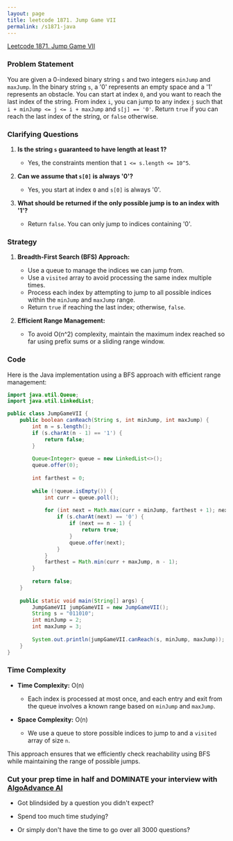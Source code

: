 ```yaml
---
layout: page
title: leetcode 1871. Jump Game VII
permalink: /s1871-java
---
```

[Leetcode 1871. Jump Game VII](https://algoadvance.github.io/algoadvance/l1871)
### Problem Statement

You are given a 0-indexed binary string `s` and two integers `minJump` and `maxJump`. In the binary string `s`, a '0' represents an empty space and a '1' represents an obstacle. You can start at index `0`, and you want to reach the last index of the string. From index `i`, you can jump to any index `j` such that `i + minJump <= j <= i + maxJump` and `s[j] == '0'`. Return `true` if you can reach the last index of the string, or `false` otherwise.

### Clarifying Questions

1. **Is the string `s` guaranteed to have length at least 1?**
   * Yes, the constraints mention that `1 <= s.length <= 10^5`.

2. **Can we assume that `s[0]` is always '0'?**
   * Yes, you start at index `0` and `s[0]` is always '0'.

3. **What should be returned if the only possible jump is to an index with '1'?**
   * Return `false`. You can only jump to indices containing '0'.

### Strategy

1. **Breadth-First Search (BFS) Approach:**
   * Use a queue to manage the indices we can jump from.
   * Use a `visited` array to avoid processing the same index multiple times.
   * Process each index by attempting to jump to all possible indices within the `minJump` and `maxJump` range.
   * Return `true` if reaching the last index; otherwise, `false`.

2. **Efficient Range Management:**
   * To avoid O(n^2) complexity, maintain the maximum index reached so far using prefix sums or a sliding range window.

### Code

Here is the Java implementation using a BFS approach with efficient range management:

```java
import java.util.Queue;
import java.util.LinkedList;

public class JumpGameVII {
    public boolean canReach(String s, int minJump, int maxJump) {
        int n = s.length();
        if (s.charAt(n - 1) == '1') {
            return false;
        }
        
        Queue<Integer> queue = new LinkedList<>();
        queue.offer(0);
        
        int farthest = 0;
        
        while (!queue.isEmpty()) {
            int curr = queue.poll();
            
            for (int next = Math.max(curr + minJump, farthest + 1); next <= Math.min(curr + maxJump, n - 1); next++) {
                if (s.charAt(next) == '0') {
                    if (next == n - 1) {
                        return true;
                    }
                    queue.offer(next);
                }
            }
            farthest = Math.min(curr + maxJump, n - 1);
        }
        
        return false;
    }
    
    public static void main(String[] args) {
        JumpGameVII jumpGameVII = new JumpGameVII();
        String s = "011010";
        int minJump = 2;
        int maxJump = 3;
        
        System.out.println(jumpGameVII.canReach(s, minJump, maxJump));  // Output: true
    }
}
```

### Time Complexity

- **Time Complexity:** O(n)
  * Each index is processed at most once, and each entry and exit from the queue involves a known range based on `minJump` and `maxJump`.
  
- **Space Complexity:** O(n)
  * We use a queue to store possible indices to jump to and a `visited` array of size `n`.

This approach ensures that we efficiently check reachability using BFS while maintaining the range of possible jumps.


### Cut your prep time in half and DOMINATE your interview with [AlgoAdvance AI](https://algoAdvance.com)

- Got blindsided by a question you didn't expect?

- Spend too much time studying?

- Or simply don't have the time to go over all 3000 questions?

